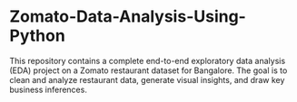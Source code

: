 # Zomato-Data-Analysis-Using-Python
This repository contains a complete end-to-end exploratory data analysis (EDA) project on a Zomato restaurant dataset for Bangalore. The goal is to clean and analyze restaurant data, generate visual insights, and draw key business inferences.
